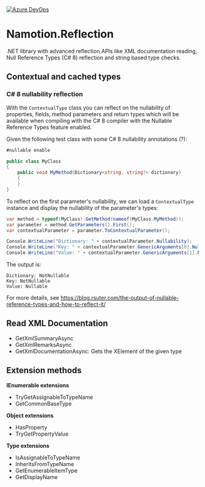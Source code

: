 [![Azure DevOps](https://img.shields.io/azure-devops/build/rsuter/Namotion.Reflection/16/master.svg)](https://rsuter.visualstudio.com/Namotion.Reflection/_build?definitionId=16)

# Namotion.Reflection

.NET library with advanced reflection APIs like XML documentation reading, Null Reference Types (C# 8) reflection and string based type checks.

## Contextual and cached types

### C# 8 nullability reflection

With the `ContextualType` class you can reflect on the nullability of properties, fields, method parameters and return types which will be available when compiling with the C# 8 compiler with the Nullable Reference Types feature enabled. 

Given the following test class with some C# 8 nullability annotations (?):

```csharp
#nullable enable

public class MyClass
{
    public void MyMethod(Dictionary<string, string?> dictionary)
    {
    }
}
```

To reflect on the first parameter's nullability, we can load a `ContextualType` instance and display the nullability of the parameter's types:

```csharp
var method = typeof(MyClass).GetMethod(nameof(MyClass.MyMethod));
var parameter = method.GetParameters().First();
var contextualParameter = parameter.ToContextualParameter();

Console.WriteLine("Dictionary: " + contextualParameter.Nullability);
Console.WriteLine("Key: " + contextualParameter.GenericArguments[0].Nullability);
Console.WriteLine("Value: " + contextualParameter.GenericArguments[1].Nullability);
```

The output is: 

```
Dictionary: NotNullable
Key: NotNullable
Value: Nullable
```

For more details, see https://blog.rsuter.com/the-output-of-nullable-reference-types-and-how-to-reflect-it/

## Read XML Documentation

- GetXmlSummaryAsync
- GetXmlRemarksAsync
- GetXmlDocumentationAsync: Gets the XElement of the given type

## Extension methods

**IEnumerable extensions**

- TryGetAssignableToTypeName
- GetCommonBaseType

**Object extensions**

- HasProperty
- TryGetPropertyValue

**Type extensions**

- IsAssignableToTypeName
- InheritsFromTypeName
- GetEnumerableItemType
- GetDisplayName
